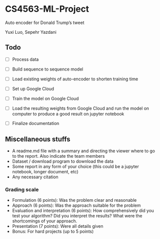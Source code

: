 # CS4563-ML-Project

Auto encoder for Donald Trump’s tweet

Yuxi Luo, Sepehr Yazdani


## Todo

- [ ] Process data
- [ ] Build sequence to sequence model
- [ ] Load existing weights of auto-encoder to shorten training time
- [ ] Set up Google Cloud
- [ ] Train the model on Google Cloud
- [ ] Load the resulting weights from Google Cloud and run the model on computer to produce a good result on jupyter notebook
- [ ] Finalize documentation


## Miscellaneous stuffs

- A readme.md file with a summary and directing the viewer where to go to the report. Also indicate the team members
- Dataset / download program to download the data
- Some report in any form of your choice (this could be a jupyter notebook, longer document, etc)
- Any necessary citation

### Grading scale

- Formulation (6 points): Was the problem clear and reasonable
- Approach (6 points): Was the approach suitable for the problem
- Evaluation and interpretation (6 points): How comprehensively did you test your algorithm? Did you interpret the results?  What were the shortcomings of your approach.
- Presentation (7 points): Were all details given
- Bonus: For hard projects (up to 5 points)
